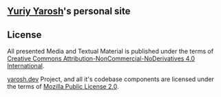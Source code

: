 ## [Yuriy Yarosh](https://www.linkedin.com/in/yuriy-yarosh-171ba3b9/)'s personal site



## License 

All presented Media and Textual Material is published under the terms of <br/> [Creative Commons Attribution-NonCommercial-NoDerivatives 4.0 International](LICENSE-CONTENT).

[yarosh.dev](https://yarosh.dev) Project, and all it's codebase components are licensed under the terms of [Mozilla Public License 2.0](LICENSE).